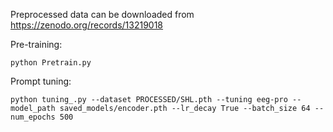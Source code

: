 Preprocessed data can be downloaded from https://zenodo.org/records/13219018

Pre-training: 

```
python Pretrain.py
```

Prompt tuning:

```
python tuning_.py --dataset PROCESSED/SHL.pth --tuning eeg-pro --model_path saved_models/encoder.pth --lr_decay True --batch_size 64 --num_epochs 500 
```
